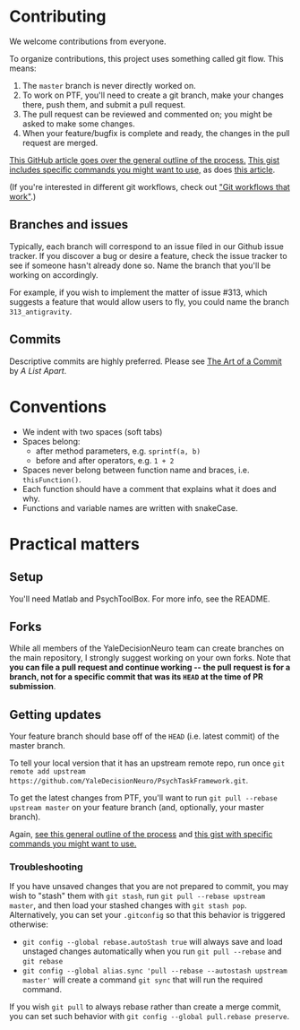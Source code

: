 # Contributing

We welcome contributions from everyone.

To organize contributions, this project uses something called git flow. This means:

1. The `master` branch is never directly worked on.
2. To work on PTF, you'll need to create a git branch, make your changes there, push them, and submit a pull request.
3. The pull request can be reviewed and commented on; you might be asked to make some changes.
4. When your feature/bugfix is complete and ready, the changes in the pull request are merged.

[This GitHub article goes over the general outline of the process.](https://guides.github.com/introduction/flow/) [This gist includes specific commands you might want to use,](https://gist.github.com/Chaser324/ce0505fbed06b947d962) as does [this article](http://www.eqqon.com/index.php/Collaborative_Github_Workflow).

(If you're interested in different git workflows, check out ["Git workflows that work"](http://blog.endpoint.com/2014/05/git-workflows-that-work.html).)

## Branches and issues

Typically, each branch will correspond to an issue filed in our Github issue tracker. If you discover a bug or desire a feature, check the issue tracker to see if someone hasn't already done so. Name the branch that you'll be working on accordingly.

For example, if you wish to implement the matter of issue #313, which suggests a feature that would allow users to fly, you could name the branch `313_antigravity`.

## Commits

Descriptive commits are highly preferred. Please see [The Art of a Commit](https://alistapart.com/article/the-art-of-the-commit) by _A List Apart_.

# Conventions

* We indent with two spaces (soft tabs)
* Spaces belong:
	* after method parameters, e.g. `sprintf(a, b)` 
	* before and after operators, e.g. `1 + 2`
* Spaces never belong between function name and braces, i.e. `thisFunction()`.
* Each function should have a comment that explains what it does and why.
* Functions and variable names are written with snakeCase.

# Practical matters

## Setup

You'll need Matlab and PsychToolBox. For more info, see the README.

## Forks

While all members of the YaleDecisionNeuro team can create branches on the main repository, I strongly suggest working on your own forks. Note that **you can file a pull request and continue working -- the pull request is for a branch, not for a specific commit that was its `HEAD` at the time of PR submission**.

## Getting updates

Your feature branch should base off of the `HEAD` (i.e. latest commit) of the master branch.

To tell your local version that it has an upstream remote repo, run once
`git remote add upstream https://github.com/YaleDecisionNeuro/PsychTaskFramework.git`.

To get the latest changes from PTF, you'll want to run `git pull --rebase upstream master` on your feature branch (and, optionally, your master branch). 

Again, [see this general outline of the process](https://guides.github.com/introduction/flow/) and [this gist with specific commands you might want to use.](https://gist.github.com/Chaser324/ce0505fbed06b947d962)

### Troubleshooting

If you have unsaved changes that you are not prepared to commit, you may wish to "stash" them with `git stash`, run `git pull --rebase upstream master`, and then load your stashed changes with `git stash pop`. Alternatively, you can set your `.gitconfig` so that this behavior is triggered otherwise:

* `git config --global rebase.autoStash true` will always save and load unstaged changes automatically when you run `git pull --rebase` and `git rebase`
* `git config --global alias.sync 'pull --rebase --autostash upstream master'` will create a command `git sync` that will run the required command.

If you wish `git pull` to always rebase rather than create a merge commit, you can set such behavior with `git config --global pull.rebase preserve`.
